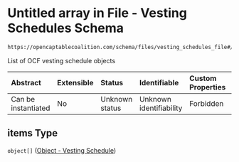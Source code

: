 # Untitled array in File - Vesting Schedules Schema

```txt
https://opencaptablecoalition.com/schema/files/vesting_schedules_file#/properties/items
```

List of OCF vesting schedule objects

| Abstract            | Extensible | Status         | Identifiable            | Custom Properties | Additional Properties | Access Restrictions | Defined In                                                                                                      |
| :------------------ | :--------- | :------------- | :---------------------- | :---------------- | :-------------------- | :------------------ | :-------------------------------------------------------------------------------------------------------------- |
| Can be instantiated | No         | Unknown status | Unknown identifiability | Forbidden         | Allowed               | none                | [VestingSchedulesFile.schema.json*](../../schema/files/VestingSchedulesFile.schema.json "open original schema") |

## items Type

`object[]` ([Object - Vesting Schedule](vestingschedulesfile-properties-items-object---vesting-schedule.md))
